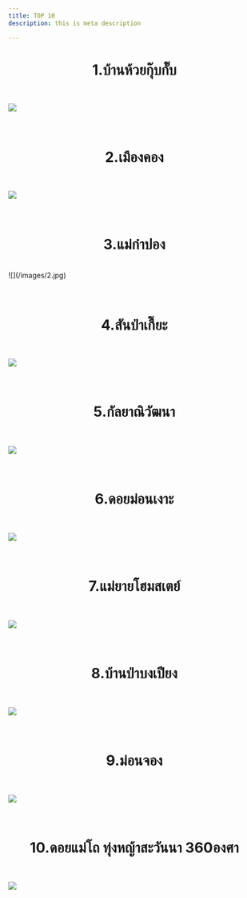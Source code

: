 ```yaml
---
title: TOP 10
description: this is meta description

---
```

<h1 style="text-align:center">1.บ้านห้วยกุ๊บกั๊บ</h1><br>

![](/images/107893749_279249273510502_6493363408031357558_o.jpg)<br><br><br>

<h1 style="text-align:center">2.เมืองคอง</h1><br>

![](/images/119635229_333376201431142_7108713997009239088_o.jpg)<br><br><br>

<h1 style="text-align:center">3.แม่กำปอง </h1><br>![](/images/2.jpg)<br><br><br>

<h1 style="text-align:center">4.สันป่าเกี๊ยะ</h1><br>

![](/images/116871567_300672081368221_2154368816645311286_o.jpg)<br><br><br>

<h1 style="text-align:center">5.กัลยาณิวัฒนา</h1><br>

![](/images/116570716_298334261602003_7075509019767244359_o-1.jpg)<br><br><br>

<h1 style="text-align:center">6.ดอยม่อนเงาะ</h1><br>

![](/images/100058405_249112136524216_8286438965775433728_o.jpg)<br><br><br>

<h1 style="text-align:center">7.แม่ยายโฮมสเตย์</h1><br>

![](/images/111999231_293661642069265_1343731738592555563_o.jpg)<br><br><br>

<h1 style="text-align:center">8.บ้านป่าบงเปียง</h1><br>

![](/images/119980439_2700978743448782_2506489521626867210_o-2.jpg)<br><br><br>

<h1 style="text-align:center">9.ม่อนจอง</h1><br>

![](/images/121181336_353455782756517_5601313928881576770_o.jpg)<br><br><br>

<h1 style="text-align:center">10.ดอยแม่โถ ทุ่งหญ้าสะวันนา 360องศา</h1><br>

![](/images/119907499_2696509770562346_2303163715166973424_o-1.jpg)<br><br><br>